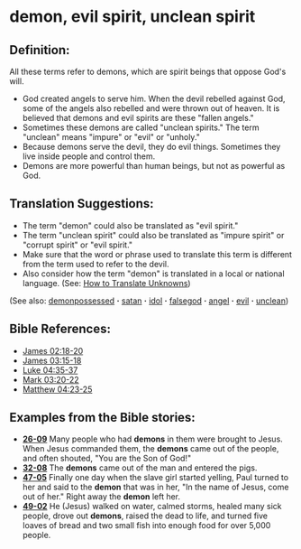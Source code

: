 # demon, evil spirit, unclean spirit #

## Definition: ##

All these terms refer to demons, which are spirit beings that oppose God's will.

* God created angels to serve him. When the devil rebelled against God, some of the angels also rebelled and were thrown out of heaven. It is believed that demons and evil spirits are these "fallen angels."
* Sometimes these demons are called "unclean spirits." The term "unclean" means "impure" or "evil" or "unholy."
* Because demons serve the devil, they do evil things. Sometimes they live inside people and control them.
* Demons are more powerful than human beings, but not as powerful as God.

## Translation Suggestions: ##

* The term "demon" could also be translated as "evil spirit."
* The term "unclean spirit" could also be translated as "impure spirit" or "corrupt spirit" or "evil spirit."
* Make sure that the word or phrase used to translate this term is different from the term used to refer to the devil.
* Also consider how the term "demon" is translated in a local or national language. (See: [How to Translate Unknowns](https://git.door43.org/Door43/en-ta-translate-vol1/src/master/content/translate_unknown.md))

(See also: [demonpossessed](../kt/demonpossessed.md) **·** [satan](../kt/satan.md) **·** [idol](../other/idol.md) **·** [falsegod](../kt/falsegod.md) **·** [angel](../kt/angel.md) **·** [evil](../kt/evil.md) **·** [unclean](../kt/unclean.md))

## Bible References: ##

* [James 02:18-20](https://door43.org/en/bible/notes/jas/02/18)
* [James 03:15-18](https://door43.org/en/bible/notes/jas/03/15)
* [Luke 04:35-37](https://door43.org/en/bible/notes/luk/04/35)
* [Mark 03:20-22](https://door43.org/en/bible/notes/mrk/03/20)
* [Matthew 04:23-25](https://door43.org/en/bible/notes/mat/04/23)

## Examples from the Bible stories: ##

* __[26-09](https://door43.org/en/obs/notes/frames/26-09)__ Many people who had __demons__  in them were brought to Jesus. When Jesus commanded them, the __demons__  came out of the people, and often shouted, "You are the Son of God!"
* __[32-08](https://door43.org/en/obs/notes/frames/32-08)__ The __demons__  came out of the man and entered the pigs.
* __[47-05](https://door43.org/en/obs/notes/frames/47-05)__ Finally one day when the slave girl started yelling, Paul turned to her and said to the __demon__  that was in her, "In the name of Jesus, come out of her." Right away the __demon__  left her.
* __[49-02](https://door43.org/en/obs/notes/frames/49-02)__ He (Jesus) walked on water, calmed storms, healed many sick people, drove out __demons__, raised the dead to life, and turned five loaves of bread and two small fish into enough food for over 5,000 people.



